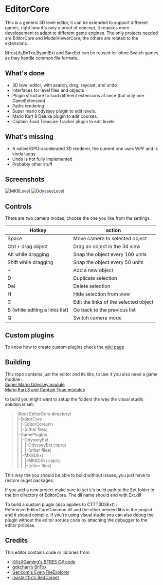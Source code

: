 # EditorCore
This is a generic 3D level editor, it can be extended to support different games, right now it's only
a proof of concept, it requires more developement to adapt to different game engines.
The only projects needed are EditorCore and ModelViewerCore, the others are related to the extensions.

BfresLib,BnTxx,ByamlExt and SarcExt can be reused for other Switch games as they handle common file formats.

## What's done
  - 3D level editor, with search, drag, raycast, and undo
  - Interfaces for level files and objects
  - Plugin structure to load different extensions at once (but only one GameExtension)
  - Paths rendering
  - Super mario odyssey plugin to edit levels.
  - Mario Kart 8 Deluxe plugin to edit courses.
  - Captain Toad Treasure Tracker plugin to edit levels.

## What's missing
  - A native/GPU-accelerated 3D renderer, the current one uses WPF and is kinda laggy
  - Undo is not fully implemented
  - Probably other stuff
  
## Screenshots

![MK8Level](http://i66.tinypic.com/m8h2lc.jpg)
![OdysseyLevel](http://i64.tinypic.com/24fy9a0.jpg)

## Controls
There are two camera modes, choose the one you like from the settings.

Hotkey | action
|---|---|
Space | Move camera to selected object
Ctrl + drag object | Drag an object in the 3d view
Alt while dragging | Snap the object every 100 units
Shift while dragging | Snap the object every 50 units
\+ | Add a new object
D | Duplicate selection
Del | Delete selection
H | Hide selection from view
C | Edit the links of the selected object
B (while editing a links list) | Go back to the previous list
Q | Switch camera mode

## Custom plugins
To know how to create custom plugins check the [wiki page](https://github.com/exelix11/EditorCore/wiki)

## Building
This repo contains just the editor and its libs, to use it you also need a game module : \
[Super Mario Odyssey module](https://github.com/exelix11/OdysseyEditor) \
[Mario Kart 8 and Captain Toad modules](https://github.com/exelix11/EditorCore-Examples)

to build you might want to setup the folders the way the visual studio solution is set:
> (Root EditorCore directory)\
> |-EditorCore \
> |&nbsp;&nbsp;|-EditorCore.sln \
> |&nbsp;&nbsp;|-(other files) \
> |-GamePlugins \
> |&nbsp;&nbsp;|-OdysseyExt \
> |&nbsp;&nbsp;|&nbsp;&nbsp;|-OdysseyExt.csproj \
> |&nbsp;&nbsp;|&nbsp;&nbsp;|-(other files) \
> |&nbsp;&nbsp;|-MK8DExt \
> |&nbsp;&nbsp;|&nbsp;&nbsp;|-MK8DExt.csproj \
> |&nbsp;&nbsp;|&nbsp;&nbsp;|-(other files) 

This way the you should be able to build without issues, you just have to restore nuget packages.

If you add a new project make sure to set it's build path to the Ext folder in the bin directory of EditorCore. The dll name should end with Ext.dll 

To build a custom plugin (also applies to CTTT3DSExt) : \
Reference EditorCoreCommon.dll and the other needed libs in the project and it should compile. If you're using visual studio you can also debug the plugin without the editor soruce code by attaching the debugger to the editor process.

## Credits
This editor contains code or libraries from:
- [KillzXGaming's BFRES C# code ](https://github.com/KillzXGaming/Smash-Forge)
- [gdkchan's BnTxx ](https://github.com/gdkchan/BnTxx)
- [Gericom's EveryFileExplorer](https://github.com/Gericom/EveryFileExplorer)
- [masterf0x's RedCarpet](https://github.com/masterf0x/RedCarpet)
